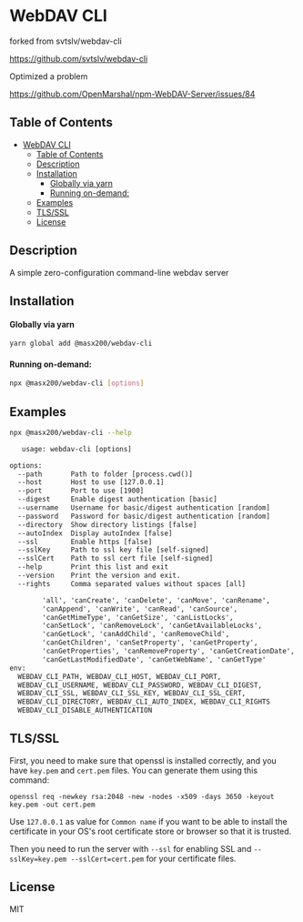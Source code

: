 # WebDAV CLI

forked from svtslv/webdav-cli

https://github.com/svtslv/webdav-cli

Optimized a problem

https://github.com/OpenMarshal/npm-WebDAV-Server/issues/84

## Table of Contents

-   [WebDAV CLI](#webdav-cli)
    -   [Table of Contents](#table-of-contents)
    -   [Description](#description)
    -   [Installation](#installation)
        -   [Globally via yarn](#globally-via-yarn)
        -   [Running on-demand:](#running-on-demand)
    -   [Examples](#examples)
    -   [TLS/SSL](#tlsssl)
    -   [License](#license)

## Description

A simple zero-configuration command-line webdav server

## Installation

#### Globally via yarn

```bash
yarn global add @masx200/webdav-cli
```

#### Running on-demand:

```bash
npx @masx200/webdav-cli [options]
```

## Examples

```bash
npx @masx200/webdav-cli --help
```

```txt
   usage: webdav-cli [options]

options:
  --path       Path to folder [process.cwd()]
  --host       Host to use [127.0.0.1]
  --port       Port to use [1900]
  --digest     Enable digest authentication [basic]
  --username   Username for basic/digest authentication [random]
  --password   Password for basic/digest authentication [random]
  --directory  Show directory listings [false]
  --autoIndex  Display autoIndex [false]
  --ssl        Enable https [false]
  --sslKey     Path to ssl key file [self-signed]
  --sslCert    Path to ssl cert file [self-signed]
  --help       Print this list and exit
  --version    Print the version and exit.
  --rights     Comma separated values without spaces [all]

        'all', 'canCreate', 'canDelete', 'canMove', 'canRename',
        'canAppend', 'canWrite', 'canRead', 'canSource',
        'canGetMimeType', 'canGetSize', 'canListLocks',
        'canSetLock', 'canRemoveLock', 'canGetAvailableLocks',
        'canGetLock', 'canAddChild', 'canRemoveChild',
        'canGetChildren', 'canSetProperty', 'canGetProperty',
        'canGetProperties', 'canRemoveProperty', 'canGetCreationDate',
        'canGetLastModifiedDate', 'canGetWebName', 'canGetType'
env:
  WEBDAV_CLI_PATH, WEBDAV_CLI_HOST, WEBDAV_CLI_PORT,
  WEBDAV_CLI_USERNAME, WEBDAV_CLI_PASSWORD, WEBDAV_CLI_DIGEST,
  WEBDAV_CLI_SSL, WEBDAV_CLI_SSL_KEY, WEBDAV_CLI_SSL_CERT,
  WEBDAV_CLI_DIRECTORY, WEBDAV_CLI_AUTO_INDEX, WEBDAV_CLI_RIGHTS
  WEBDAV_CLI_DISABLE_AUTHENTICATION
```

## TLS/SSL

First, you need to make sure that openssl is installed correctly, and you have `key.pem` and `cert.pem` files. You can generate them using this command:

```shell
openssl req -newkey rsa:2048 -new -nodes -x509 -days 3650 -keyout key.pem -out cert.pem
```

Use `127.0.0.1` as value for `Common name` if you want to be able to install the certificate in your OS's root certificate store or browser so that it is trusted.

Then you need to run the server with `--ssl` for enabling SSL and `--sslKey=key.pem --sslCert=cert.pem` for your certificate files.

## License

MIT
